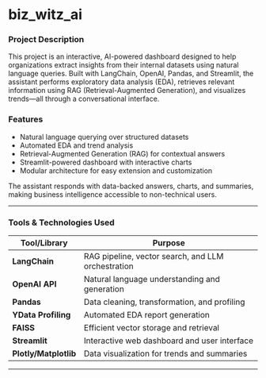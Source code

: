 # biz_witz_ai

### Project Description

This project is an interactive, AI-powered dashboard designed to help organizations extract insights from their internal datasets using natural language queries. Built with LangChain, OpenAI, Pandas, and Streamlit, the assistant performs exploratory data analysis (EDA), retrieves relevant information using RAG (Retrieval-Augmented Generation), and visualizes trends—all through a conversational interface.

###  Features

-  Natural language querying over structured datasets
-  Automated EDA and trend analysis
-  Retrieval-Augmented Generation (RAG) for contextual answers
-  Streamlit-powered dashboard with interactive charts
-  Modular architecture for easy extension and customization


The assistant responds with data-backed answers, charts, and summaries, making business intelligence accessible to non-technical users.

---

### Tools & Technologies Used

| Tool/Library         | Purpose                                                              |
|----------------------|----------------------------------------------------------------------|
| **LangChain**        | RAG pipeline, vector search, and LLM orchestration                   |
| **OpenAI API**       | Natural language understanding and generation                        |
| **Pandas**           | Data cleaning, transformation, and profiling                         |
| **YData Profiling**  | Automated EDA report generation                                      |
| **FAISS**            | Efficient vector storage and retrieval                               |
| **Streamlit**        | Interactive web dashboard and user interface                         |
| **Plotly/Matplotlib**| Data visualization for trends and summaries                          |

---

